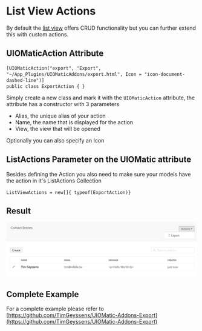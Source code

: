 # List View Actions #

By default the [list view](02.Listview.md) offers CRUD functionality but you can further extend this with custom actions.

## UIOMaticAction Attribute ##


    [UIOMaticAction("export", "Export", "~/App_Plugins/UIOMaticAddons/export.html", Icon = "icon-document-dashed-line")]
    public class ExportAction { }

Simply create a new class and mark it with the `UIOMaticAction` attribute, the attribute has a constructor with 3 parameters

- Alias, the unique alias of your action
- Name, the name that is displayed for the action
- View, the view that will be opened

Optionally you can also specify an Icon

## ListActions Parameter on the UIOMatic attribute ##
Besides defining the Action you also need to make sure your models have the action in it's ListActions Collection

    ListViewActions = new[]{ typeof(ExportAction)}


## Result ##

![](img/listviewaction.png)

## Complete Example ##
For a complete example please refer to [https://github.com/TimGeyssens/UIOMatic-Addons-Export](https://github.com/TimGeyssens/UIOMatic-Addons-Export) 

